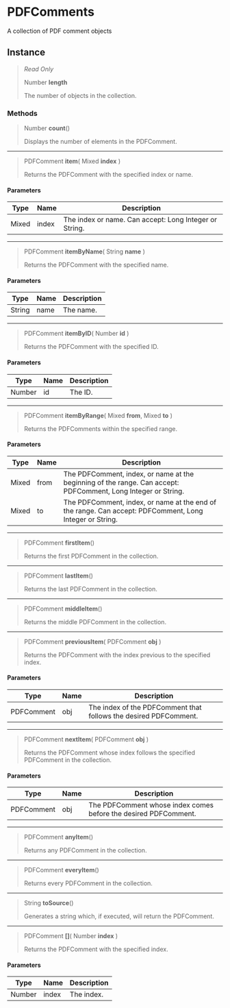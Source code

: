 # PDFComments
A collection of PDF comment objects

## Instance
> *Read Only* 
> 
> Number **length** 
>
> The number of objects in the collection.

### Methods
> Number **count**()
> 
> Displays the number of elements in the PDFComment.
*** 
> PDFComment **item**( Mixed **index** )
> 
> Returns the PDFComment with the specified index or name.
#### Parameters
| Type | Name | Description |
|---|---|---|
| Mixed | index | The index or name. Can accept: Long Integer or String. |

*** 
> PDFComment **itemByName**( String **name** )
> 
> Returns the PDFComment with the specified name.
#### Parameters
| Type | Name | Description |
|---|---|---|
| String | name | The name. |

*** 
> PDFComment **itemByID**( Number **id** )
> 
> Returns the PDFComment with the specified ID.
#### Parameters
| Type | Name | Description |
|---|---|---|
| Number | id | The ID. |

*** 
> PDFComment **itemByRange**( Mixed **from**, Mixed **to** )
> 
> Returns the PDFComments within the specified range.
#### Parameters
| Type | Name | Description |
|---|---|---|
| Mixed | from | The PDFComment, index, or name at the beginning of the range. Can accept: PDFComment, Long Integer or String. |
| Mixed | to | The PDFComment, index, or name at the end of the range. Can accept: PDFComment, Long Integer or String. |

*** 
> PDFComment **firstItem**()
> 
> Returns the first PDFComment in the collection.
*** 
> PDFComment **lastItem**()
> 
> Returns the last PDFComment in the collection.
*** 
> PDFComment **middleItem**()
> 
> Returns the middle PDFComment in the collection.
*** 
> PDFComment **previousItem**( PDFComment **obj** )
> 
> Returns the PDFComment with the index previous to the specified index.
#### Parameters
| Type | Name | Description |
|---|---|---|
| PDFComment | obj | The index of the PDFComment that follows the desired PDFComment. |

*** 
> PDFComment **nextItem**( PDFComment **obj** )
> 
> Returns the PDFComment whose index follows the specified PDFComment in the collection.
#### Parameters
| Type | Name | Description |
|---|---|---|
| PDFComment | obj | The PDFComment whose index comes before the desired PDFComment. |

*** 
> PDFComment **anyItem**()
> 
> Returns any PDFComment in the collection.
*** 
> PDFComment **everyItem**()
> 
> Returns every PDFComment in the collection.
*** 
> String **toSource**()
> 
> Generates a string which, if executed, will return the PDFComment.
*** 
> PDFComment **[]**( Number **index** )
> 
> Returns the PDFComment with the specified index.
#### Parameters
| Type | Name | Description |
|---|---|---|
| Number | index | The index. |


